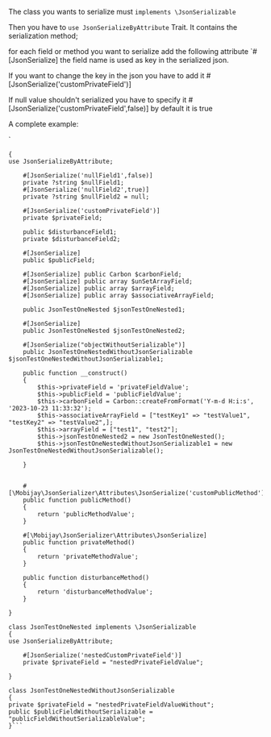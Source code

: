 The class you wants to serialize must `implements \JsonSerializable`

Then you have to `use JsonSerializeByAttribute` Trait. It contains the serialization method;

for each field or method you want to serialize add the following attribute
`#[JsonSerialize]
the field name is used as key in the serialized json.

If you want to change the key in the json you have to add it
#[JsonSerialize('customPrivateField')]

If null value shouldn't serialized you have to specify it
#[JsonSerialize('customPrivateField',false)]
by default it is true


A complete example:

`
```class JsonTestOne implements \JsonSerializable
{
use JsonSerializeByAttribute;

    #[JsonSerialize('nullField1',false)]
    private ?string $nullField1;
    #[JsonSerialize('nullField2',true)]
    private ?string $nullField2 = null;
    
    #[JsonSerialize('customPrivateField')]
    private $privateField;

    public $disturbanceField1;
    private $disturbanceField2;

    #[JsonSerialize] 
    public $publicField;

    #[JsonSerialize] public Carbon $carbonField;
    #[JsonSerialize] public array $unSetArrayField;
    #[JsonSerialize] public array $arrayField;
    #[JsonSerialize] public array $associativeArrayField;

    public JsonTestOneNested $jsonTestOneNested1;

    #[JsonSerialize]
    public JsonTestOneNested $jsonTestOneNested2;

    #[JsonSerialize("objectWithoutSerializable")]
    public JsonTestOneNestedWithoutJsonSerializable $jsonTestOneNestedWithoutJsonSerializable1;

    public function __construct()
    {
        $this->privateField = 'privateFieldValue';
        $this->publicField = 'publicFieldValue';
        $this->carbonField = Carbon::createFromFormat('Y-m-d H:i:s', '2023-10-23 11:33:32');
        $this->associativeArrayField = ["testKey1" => "testValue1", "testKey2" => "testValue2",];
        $this->arrayField = ["test1", "test2"];
        $this->jsonTestOneNested2 = new JsonTestOneNested();
        $this->jsonTestOneNestedWithoutJsonSerializable1 = new JsonTestOneNestedWithoutJsonSerializable();

    }


    #[\Mobijay\JsonSerializer\Attributes\JsonSerialize('customPublicMethod')]
    public function publicMethod()
    {
        return 'publicMethodValue';
    }

    #[\Mobijay\JsonSerializer\Attributes\JsonSerialize]
    public function privateMethod()
    {
        return 'privateMethodValue';
    }

    public function disturbanceMethod()
    {
        return 'disturbanceMethodValue';
    }

}

class JsonTestOneNested implements \JsonSerializable
{
use JsonSerializeByAttribute;

    #[JsonSerialize('nestedCustomPrivateField')]
    private $privateField = "nestedPrivateFieldValue";

}

class JsonTestOneNestedWithoutJsonSerializable
{
private $privateField = "nestedPrivateFieldValueWithout";
public $publicFieldWithoutSerializable = "publicFieldWithoutSerializableValue";
}```




